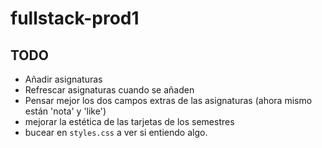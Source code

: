 # fullstack-prod1


## TODO
* Añadir asignaturas
* Refrescar asignaturas cuando se añaden
* Pensar mejor los dos campos extras de las asignaturas (ahora mismo están 'nota' y 'like')
* mejorar la estética de las tarjetas de los semestres
* bucear en `styles.css` a ver si entiendo algo.
